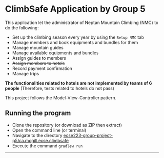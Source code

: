 # ClimbSafe Application by Group 5

This application let the administrator of Neptan Mountain Climbing (NMC) to do the following:

- Set up the climbing season every year by using the `Setup NMC` tab
- Manage members and book equipments and bundles for them
- Manage mountain guides
- Manage available equipments and bundles
- Assign guides to members
- ~~Assign members to hotels~~
- Record payment confirmation
- Manage trips

**The functionalities related to hotels are not implemented by teams of 6 people** (Therefore, tests related to hotels do not pass)

This project follows the Model-View-Controller pattern.

## Running the program

- Clone the repository (or download as ZIP then extract)
- Open the command line (or terminal)
- Navigate to the directory [ecse223-group-project-p5/ca.mcgill.ecse.climbsafe](ca.mcgill.ecse.climbsafe)
- Execute the command `gradlew run`

___
